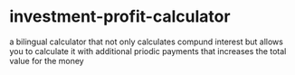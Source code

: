 # investment-profit-calculator
a bilingual calculator that not only calculates compund interest but allows you to calculate it with additional priodic payments that increases the total value for the money
